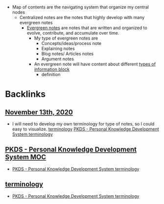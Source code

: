 - Map of contents are the navigating system that organize my central nodes
    - Centralized notes are the notes that highly develop with many evergreen notes 
        - [Evergreen notes](<Evergreen notes.md>) are notes that are written and organized to evolve, contribute, and accumulate over time.
            - My type of evergreen notes are
                - Concepts/ideas/process note
                - Explaining notes
                - Blog notes/ Articles notes
                - Argument notes
            - An evergreen note will have content about different [types of information block](<types of information block.md>)
                - definition

# Backlinks
## [November 13th, 2020](<November 13th, 2020.md>)
- I will need to develop my own terminology for type of notes, so I could easy to visualize. [terminology](<terminology.md>) [PKDS - Personal Knowledge Development System terminology](<PKDS - Personal Knowledge Development System terminology.md>)

## [PKDS - Personal Knowledge Development System MOC](<PKDS - Personal Knowledge Development System MOC.md>)
- [PKDS - Personal Knowledge Development System terminology](<PKDS - Personal Knowledge Development System terminology.md>)

## [terminology](<terminology.md>)
- [PKDS - Personal Knowledge Development System terminology](<PKDS - Personal Knowledge Development System terminology.md>)

